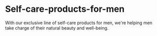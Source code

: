 # Self-care-products-for-men
With our exclusive line of self-care products for men, we're helping men take charge of their natural beauty and well-being. 

